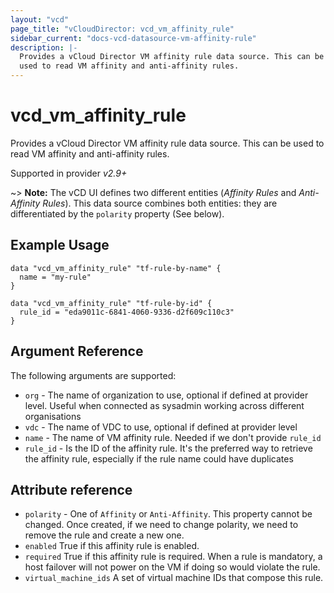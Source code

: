 ```yaml
---
layout: "vcd"
page_title: "vCloudDirector: vcd_vm_affinity_rule"
sidebar_current: "docs-vcd-datasource-vm-affinity-rule"
description: |-
  Provides a vCloud Director VM affinity rule data source. This can be
  used to read VM affinity and anti-affinity rules.
---
```


# vcd\_vm\_affinity\_rule

Provides a vCloud Director VM affinity rule data source. This can be
used to read VM affinity and anti-affinity rules.

Supported in provider *v2.9+*

~> **Note:** The vCD UI defines two different entities (*Affinity Rules* and *Anti-Affinity Rules*). This data source combines both
entities: they are differentiated by the `polarity` property (See below).

## Example Usage

```hcl
data "vcd_vm_affinity_rule" "tf-rule-by-name" {
  name = "my-rule"
}

data "vcd_vm_affinity_rule" "tf-rule-by-id" {
  rule_id = "eda9011c-6841-4060-9336-d2f609c110c3"
}
```
## Argument Reference

The following arguments are supported:

* `org` - The name of organization to use, optional if defined at provider level. Useful when connected as sysadmin working across different organisations
* `vdc` - The name of VDC to use, optional if defined at provider level
* `name` - The name of VM affinity rule. Needed if we don't provide `rule_id`
* `rule_id` - Is the ID of the affinity rule. It's the preferred way to retrieve the affinity
rule, especially if the rule name could have duplicates
 
## Attribute reference

* `polarity` - One of `Affinity` or `Anti-Affinity`. This property cannot be changed. Once created, if we
   need to change polarity, we need to remove the rule and create a new one.
* `enabled` True if this affinity rule is enabled.
* `required` True if this affinity rule is required. When a rule is mandatory, a host failover will not 
   power on the VM if doing so would violate the rule.
* `virtual_machine_ids` A set of virtual machine IDs that compose this rule.

